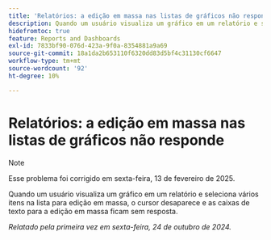 ```yaml
---
title: 'Relatórios: a edição em massa nas listas de gráficos não responde'
description: Quando um usuário visualiza um gráfico em um relatório e seleciona vários itens na lista para edição em massa, o cursor desaparece e as caixas de texto para a edição em massa ficam sem resposta.
hidefromtoc: true
feature: Reports and Dashboards
exl-id: 7833bf90-076d-423a-9f0a-8354881a9a69
source-git-commit: 18a1da2b653110f6320dd83d5bf4c31130cf6647
workflow-type: tm+mt
source-wordcount: '92'
ht-degree: 10%

---
```


# Relatórios: a edição em massa nas listas de gráficos não responde

>[!NOTE]
>
>Esse problema foi corrigido em sexta-feira, 13 de fevereiro de 2025.

Quando um usuário visualiza um gráfico em um relatório e seleciona vários itens na lista para edição em massa, o cursor desaparece e as caixas de texto para a edição em massa ficam sem resposta.

_Relatado pela primeira vez em sexta-feira, 24 de outubro de 2024._
